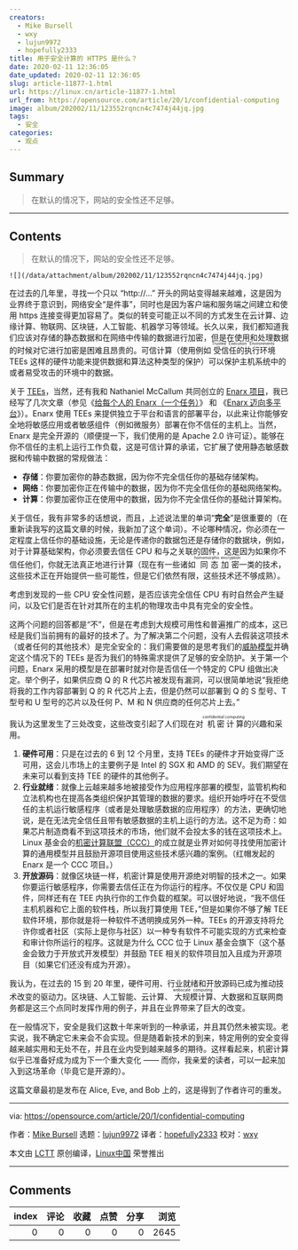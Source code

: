 ```yaml
---
creators:
  - Mike Bursell
  - wxy
  - lujun9972
  - hopefully2333
title: 用于安全计算的 HTTPS 是什么？
date: 2020-02-11 12:36:05
date_updated: 2020-02-11 12:36:05
slug: article-11877-1.html
url: https://linux.cn/article-11877-1.html
url_from: https://opensource.com/article/20/1/confidential-computing
image: album/202002/11/123552rqncn4c7474j44jq.jpg
tags:
  - 安全
categories:
  - 观点
---
```


## Summary

> 在默认的情况下，网站的安全性还不足够。

***

<!-- more -->

## Contents

> 
> 在默认的情况下，网站的安全性还不足够。
> 
> 
> 

`![](/data/attachment/album/202002/11/123552rqncn4c7474j44jq.jpg)`

在过去的几年里，寻找一个只以 “http://…” 开头的网站变得越来越难，这是因为业界终于意识到，网络安全“是件事”，同时也是因为客户端和服务端之间建立和使用 https 连接变得更加容易了。类似的转变可能正以不同的方式发生在云计算、边缘计算、物联网、区块链，人工智能、机器学习等领域。长久以来，我们都知道我们应该对存储的静态数据和在网络中传输的数据进行加密，但是在使用和处理数据的时候对它进行加密是困难且昂贵的。可信计算（使用例如<ruby> 受信任的执行环境 <rt>  Trusted Execution Environments </rt></ruby> TEEs 这样的硬件功能来提供数据和算法这种类型的保护）可以保护主机系统中的或者易受攻击的环境中的数据。

关于 [TEEs](https://aliceevebob.com/2019/02/26/oh-how-i-love-my-tee-or-do-i/)，当然，还有我和 Nathaniel McCallum 共同创立的 [Enarx 项目](https://enarx.io/)，我已经写了几次文章（参见《[给每个人的 Enarx（一个任务）](https://aliceevebob.com/2019/08/20/enarx-for-everyone-a-quest/)》 和 《[Enarx 迈向多平台](https://aliceevebob.com/2019/10/29/enarx-goes-multi-platform/)》）。Enarx 使用 TEEs 来提供独立于平台和语言的部署平台，以此来让你能够安全地将敏感应用或者敏感组件（例如微服务）部署在你不信任的主机上。当然，Enarx 是完全开源的（顺便提一下，我们使用的是 Apache 2.0 许可证）。能够在你不信任的主机上运行工作负载，这是可信计算的承诺，它扩展了使用静态敏感数据和传输中数据的常规做法：

* **存储**：你要加密你的静态数据，因为你不完全信任你的基础存储架构。
* **网络**：你要加密你正在传输中的数据，因为你不完全信任你的基础网络架构。
* **计算**：你要加密你正在使用中的数据，因为你不完全信任你的基础计算架构。

关于信任，我有非常多的话想说，而且，上述说法里的单词“**完全**”是很重要的（在重新读我写的这篇文章的时候，我新加了这个单词）。不论哪种情况，你必须在一定程度上信任你的基础设施，无论是传递你的数据包还是存储你的数据块，例如，对于计算基础架构，你必须要去信任 CPU 和与之关联的固件，这是因为如果你不信任他们，你就无法真正地进行计算（现在有一些诸如<ruby> 同态加密 <rt>  homomorphic encryption </rt></ruby>一类的技术，这些技术正在开始提供一些可能性，但是它们依然有限，这些技术还不够成熟）。

考虑到发现的一些 CPU 安全性问题，是否应该完全信任 CPU 有时自然会产生疑问，以及它们是否在针对其所在的主机的物理攻击中具有完全的安全性。

这两个问题的回答都是“不”，但是在考虑到大规模可用性和普遍推广的成本，这已经是我们当前拥有的最好的技术了。为了解决第二个问题，没有人去假装这项技术（或者任何的其他技术）是完全安全的：我们需要做的是思考我们的[威胁模型](https://aliceevebob.com/2018/02/20/there-are-no-absolutes-in-security/)并确定这个情况下的 TEEs 是否为我们的特殊需求提供了足够的安全防护。关于第一个问题，Enarx 采用的模型是在部署时就对你是否信任一个特定的 CPU 组做出决定。举个例子，如果供应商 Q 的 R 代芯片被发现有漏洞，可以很简单地说“我拒绝将我的工作内容部署到 Q 的 R 代芯片上去，但是仍然可以部署到 Q 的 S 型号、T 型号和 U 型号的芯片以及任何 P、M 和 N 供应商的任何芯片上去。”

我认为这里发生了三处改变，这些改变引起了人们现在对<ruby> 机密计算 <rt>  confidential computing </rt></ruby>的兴趣和采用。

1. **硬件可用**：只是在过去的 6 到 12 个月里，支持 TEEs 的硬件才开始变得广泛可用，这会儿市场上的主要例子是 Intel 的 SGX 和 AMD 的 SEV。我们期望在未来可以看到支持 TEE 的硬件的其他例子。
2. **行业就绪**：就像上云越来越多地被接受作为应用程序部署的模型，监管机构和立法机构也在提高各类组织保护其管理的数据的要求。组织开始呼吁在不受信任的主机运行敏感程序（或者是处理敏感数据的应用程序）的方法，更确切地说，是在无法完全信任且带有敏感数据的主机上运行的方法。这不足为奇：如果芯片制造商看不到这项技术的市场，他们就不会投太多的钱在这项技术上。Linux 基金会的[机密计算联盟（CCC）](https://confidentialcomputing.io/)的成立就是业界对如何寻找使用加密计算的通用模型并且鼓励开源项目使用这些技术感兴趣的案例。（红帽发起的 Enarx 是一个 CCC 项目。）
3. **开放源码**：就像区块链一样，机密计算是使用开源绝对明智的技术之一。如果你要运行敏感程序，你需要去信任正在为你运行的程序。不仅仅是 CPU 和固件，同样还有在 TEE 内执行你的工作负载的框架。可以很好地说，“我不信任主机机器和它上面的软件栈，所以我打算使用 TEE，”但是如果你不够了解 TEE 软件环境，那你就是将一种软件不透明换成另外一种。TEEs 的开源支持将允许你或者社区（实际上是你与社区）以一种专有软件不可能实现的方式来检查和审计你所运行的程序。这就是为什么 CCC 位于 Linux 基金会旗下（这个基金会致力于开放式开发模型）并鼓励 TEE 相关的软件项目加入且成为开源项目（如果它们还没有成为开源）。

我认为，在过去的 15 到 20 年里，硬件可用、行业就绪和开放源码已成为推动技术改变的驱动力。区块链、人工智能、云计算、<ruby> 大规模计算 <rt>  webscale computing </rt></ruby>、大数据和互联网商务都是这三个点同时发挥作用的例子，并且在业界带来了巨大的改变。

在一般情况下，安全是我们这数十年来听到的一种承诺，并且其仍然未被实现。老实说，我不确定它未来会不会实现。但是随着新技术的到来，特定用例的安全变得越来越实用和无处不在，并且在业内受到越来越多的期待。这样看起来，机密计算似乎已准备好成为成为下一个重大变化 —— 而你，我亲爱的读者，可以一起来加入到这场革命（毕竟它是开源的）。

这篇文章最初是发布在 Alice, Eve, and Bob 上的，这是得到了作者许可的重发。

---

via: <https://opensource.com/article/20/1/confidential-computing>

作者：[Mike Bursell](https://opensource.com/users/mikecamel) 选题：[lujun9972](https://github.com/lujun9972) 译者：[hopefully2333](https://github.com/hopefully2333) 校对：[wxy](https://github.com/wxy)

本文由 [LCTT](https://github.com/LCTT/TranslateProject) 原创编译，[Linux中国](https://linux.cn/) 荣誉推出

***

## Comments


|   index |   评论 |   收藏 |   点赞 |   分享 |   浏览 |
|--------:|-------:|-------:|-------:|-------:|-------:|
|       0 |      0 |      0 |      0 |      0 |   2645 |

